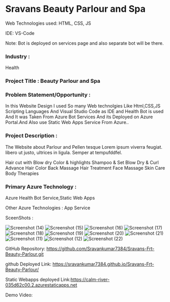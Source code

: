 # Sravans Beauty Parlour and Spa

Web Technologies used: HTML, CSS, JS

IDE: VS-Code

Note: Bot is deployed on services page and also separate bot will be there.

### Industry :
Health


### Project Title : Beauty Parlour and Spa



### Problem Statement/Opportunity :

In this Website Design I used So many Web technolgies Like Html,CSS,JS Scripting Languages And Visual Studio Code as IDE and Health Bot is used And It was Taken From Azure Bot Services And its Deployed on Azure Portal.And Also use Static Web Apps Service From Azure..




### Project Description : 

The Website about Parlour  and Pellen tesque Lorem ipsum viverra feugiat. libero ut justo, ultrices in ligula. Semper at tempufddfel.

Hair cut with Blow dry
Color & highlights
Shampoo & Set
Blow Dry & Curl
Advance Hair Color
Back Massage
Hair Treatment
Face Massage
Skin Care
Body Therapies


### Primary Azure Technology :
Azure Health Bot Service,Static Web Apps


Other Azure Technologies :
App Service

SceenShots :

![Screenshot (14)](https://user-images.githubusercontent.com/116822221/204102444-519b7ad2-76ae-43c8-8559-b15041c5fb81.png)
![Screenshot (15)](https://user-images.githubusercontent.com/116822221/204102448-16698632-b4a2-4a61-9e17-07e62b259840.png)
![Screenshot (16)](https://user-images.githubusercontent.com/116822221/204102449-95d91a11-6b34-4b6c-86b9-ba125acaf2a7.png)
![Screenshot (17)](https://user-images.githubusercontent.com/116822221/204102451-02bebce9-1b18-4481-aaa8-943513330c14.png)
![Screenshot (18)](https://user-images.githubusercontent.com/116822221/204102452-36c1a314-5df2-4fd1-9726-2cb072661144.png)
![Screenshot (19)](https://user-images.githubusercontent.com/116822221/204102453-ec0cc51d-86f5-40a5-8e8a-9800496fa80e.png)
![Screenshot (20)](https://user-images.githubusercontent.com/116822221/204102454-c618b944-c8e0-4ba0-aadc-e510ab0f75c9.png)
![Screenshot (21)](https://user-images.githubusercontent.com/116822221/204102456-d8ff458a-ad6f-4e51-93c6-433ecdf29b54.png)
![Screenshot (11)](https://user-images.githubusercontent.com/116822221/204102457-7356e8b4-98e5-4444-97ae-c9c089a393c9.png)
![Screenshot (12)](https://user-images.githubusercontent.com/116822221/204102458-eb22412a-d34b-46fc-8a29-2a11e6a6b7b4.png)
![Screenshot (22)](https://user-images.githubusercontent.com/116822221/204103896-c79b18b1-d47a-4c95-bb24-9d01ab76ed78.png)


GitHub Repository: https://github.com/Sravankumar7384/Sravans-Frt-Beauty-Parlour.git


github Deployed Link: https://sravankumar7384.github.io/Sravans-Frt-Beauty-Parlour/


Static Webapps deployed Link:https://calm-river-035d62c00.2.azurestaticapps.net


Demo Video:




